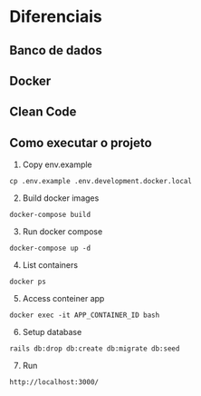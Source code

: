 # Diferenciais

## Banco de dados
## Docker
## Clean Code


## Como executar o projeto

1. Copy env.example

```shell
cp .env.example .env.development.docker.local
```

2. Build docker images

```shell
docker-compose build
```

3. Run docker compose

```shell
docker-compose up -d
```

4. List containers

```shell
docker ps
```


5. Access conteiner app 

```shell
docker exec -it APP_CONTAINER_ID bash
```

6. Setup database

```shell
rails db:drop db:create db:migrate db:seed
```

7. Run

```shell
http://localhost:3000/
```
